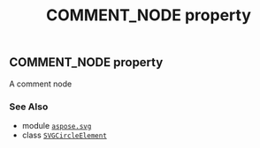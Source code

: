 ﻿---
title: COMMENT_NODE property
second_title: Aspose.SVG for Python via .NET API References
description: 
type: docs
weight: 500
url: /python-net/aspose.svg/svgcircleelement/comment_node/
is_root: false
---

## COMMENT_NODE property


A comment node

### See Also
* module [`aspose.svg`](../../)
* class [`SVGCircleElement`](/svg/python-net/aspose.svg/svgcircleelement)
